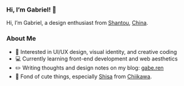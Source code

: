 ### Hi, I’m Gabriel! 👋
Hi, I’m Gabriel, a design enthusiast from [Shantou](https://en.wikipedia.org/wiki/Shantou), [China](https://en.wikipedia.org/wiki/China).

### About Me
- 🎨 Interested in UI/UX design, visual identity, and creative coding  
- 💻 Currently learning front-end development and web aesthetics  
- ✏️ Writing thoughts and design notes on my blog: [gabe.ren](https://gabe.ren)  
- 💛 Fond of cute things, especially [Shisa](https://chiikawa.fandom.com/wiki/Shisa) from [Chiikawa](https://en.wikipedia.org/wiki/Chiikawa).
